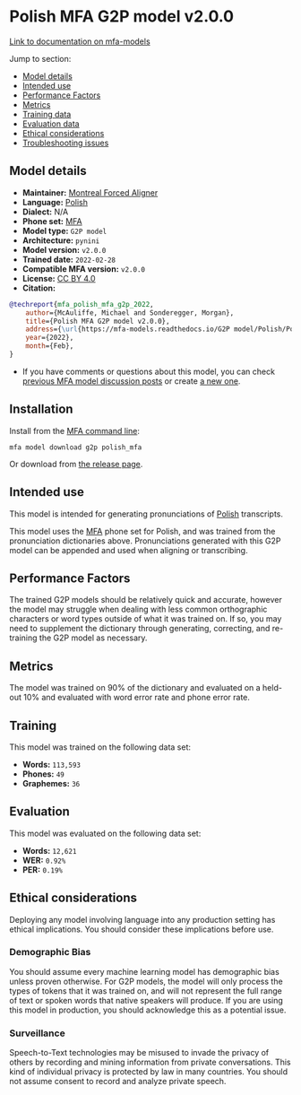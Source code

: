 
# Polish MFA G2P model v2.0.0

[Link to documentation on mfa-models](https://mfa-models.readthedocs.io/en/main/g2p/polish_mfa.html)

Jump to section:

- [Model details](#model-details)
- [Intended use](#intended-use)
- [Performance Factors](#performance-factors)
- [Metrics](#metrics)
- [Training data](#training-data)
- [Evaluation data](#evaluation-data)
- [Ethical considerations](#ethical-considerations)
- [Troubleshooting issues](#troubleshooting-issues)

## Model details

- **Maintainer:** [Montreal Forced Aligner](https://montreal-forced-aligner.readthedocs.io/)
- **Language:** [Polish](https://en.wikipedia.org/wiki/Polish_language)
- **Dialect:** N/A
- **Phone set:** [MFA](https://mfa-models.readthedocs.io/en/refactor/mfa_phone_set.html#polish)
- **Model type:** `G2P model`
- **Architecture:** `pynini`
- **Model version:** `v2.0.0`
- **Trained date:** `2022-02-28`
- **Compatible MFA version:** `v2.0.0`
- **License:** [CC BY 4.0](https://github.com/MontrealCorpusTools/mfa-models/tree/main/g2p/polish/mfa/v2.0.0/LICENSE)
- **Citation:**

```bibtex
@techreport{mfa_polish_mfa_g2p_2022,
	author={McAuliffe, Michael and Sonderegger, Morgan},
	title={Polish MFA G2P model v2.0.0},
	address={\url{https://mfa-models.readthedocs.io/G2P model/Polish/Polish MFA G2P model v2_0_0.html}},
	year={2022},
	month={Feb},
}
```

- If you have comments or questions about this model, you can check [previous MFA model discussion posts](https://github.com/MontrealCorpusTools/mfa-models/discussions?discussions_q=Polish+MFA+G2P+model+v2.0.0) or create [a new one](https://github.com/MontrealCorpusTools/mfa-models/discussions/new).

## Installation

Install from the [MFA command line](https://montreal-forced-aligner.readthedocs.io/en/latest/user_guide/models/index.html):

```
mfa model download g2p polish_mfa
```

Or download from [the release page](https://github.com/MontrealCorpusTools/mfa-models/releases/tag/g2p-polish_mfa-v2.0.0).

## Intended use

This model is intended for generating pronunciations of [Polish](https://en.wikipedia.org/wiki/Polish_language) transcripts.

This model uses the [MFA](https://mfa-models.readthedocs.io/en/refactor/mfa_phone_set.html#polish) phone set for Polish, and was trained from the pronunciation dictionaries above. Pronunciations generated with this G2P model can be appended and used when aligning or transcribing.

## Performance Factors

The trained G2P models should be relatively quick and accurate, however the model may struggle when dealing with less common orthographic characters or word types outside of what it was trained on. If so, you may need to supplement the dictionary through generating, correcting, and re-training the G2P model as necessary.

## Metrics

The model was trained on 90% of the dictionary and evaluated on a held-out 10% and evaluated with word error rate and phone error rate.

## Training

This model was trained on the following data set:


* **Words:** `113,593`
* **Phones:** `49`
* **Graphemes:** `36`

## Evaluation

This model was evaluated on the following data set:


* **Words:** `12,621`
* **WER:** `0.92%`
* **PER:** `0.19%`

## Ethical considerations

Deploying any model involving language into any production setting has ethical implications. You should consider these implications before use.

### Demographic Bias

You should assume every machine learning model has demographic bias unless proven otherwise. For G2P models, the model will only process the types of tokens that it was trained on, and will not represent the full range of text or spoken words that native speakers will produce. If you are using this model in production, you should acknowledge this as a potential issue.

### Surveillance

Speech-to-Text technologies may be misused to invade the privacy of others by recording and mining information from private conversations. This kind of individual privacy is protected by law in many countries. You should not assume consent to record and analyze private speech.

